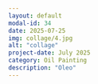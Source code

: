 ```yaml
---
layout: default
modal-id: 34
date: 2025-07-25
img: collage/4.jpg
alt: "collage"
project-date: July 2025
category: Oil Painting
description: "Oleo"
---
```

